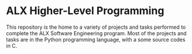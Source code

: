 # ALX Higher-Level Programming
This repository is the home to a variety of projects and tasks performed to complete the ALX Software Engineering program. Most of the projects and tasks are in the Python programming language, with a some source codes in C.
